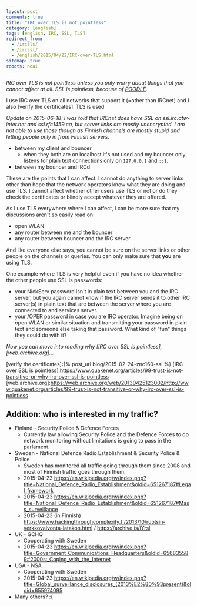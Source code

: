 ```yaml
---
layout: post
comments: true
title: "IRC over TLS is not pointless"
category: [english]
tags: [english, IRC, SSL, TLS]
redirect_from:
  - /irctls/
  - /ircssl/
  - /english/2015/04/22/IRC-over-TLS.html
sitemap: true
robots: noai
---
```


_IRC over TLS is not pointless unless you only worry about things that you
cannot affect at all. SSL is pointless, because of [POODLE]._

I use IRC over TLS on all networks that support it (=other than IRCnet) and I
also [verify the certificates]. TLS is used

_Update on 2015-06-18: I was told that IRCnet does have SSL on
ssl.irc.atw-inter.net and ssl.rfc1459.ca, but server links are mostly
unencrypted. I am not able to use those though as Finnish channels are mostly
stupid and letting people only in from Finnish servers._

- between my client and bouncer
  - when they both are on localhost it's not used and my bouncer only listens
    for plain text connections only on `127.0.0.1` and `::1`.
- between my bouncer and IRCd

These are the points that I can affect. I cannot do anything to server links
other than hope that the network operators know what they are doing and use TLS.
I cannot affect whether other users use TLS or not or do they check the
certificates or blindly accept whatever they are offered.

As I use TLS everywhere where I can affect, I can be more sure that my
discussions aren't so easily read on:

- open WLAN
- any router between me and the bouncer
- any router between bouncer and the IRC server

And like everyone else says, you cannot be sure on the server links or other
people on the channels or queries. You can only make sure that **you** are using
TLS.

One example where TLS is very helpful even if you have no idea whether the other
people use SSL is passwords:

- your NickServ password isn't in plain text between you and the IRC server, but
  you again cannot know if the IRC server sends it to other IRC server(s) in
  plain text that are between the server where you are connected to and services
  server.
- your /OPER password in case you are IRC operator. Imagine being on open WLAN
  or similar situation and transmitting your password in plain text and someone
  else taking that password. What kind of "fun" things they could do with it?

_Now you can move into reading why [IRC over SSL is pointless],
[web.archive.org]..._

[poodle]: https://en.wikipedia.org/wiki/POODLE

[verify the certificates]:{% post_url blog/2015-02-24-znc160-ssl %} [IRC
over SSL
is
pointless]:https://www.quakenet.org/articles/99-trust-is-not-transitive-or-why-irc-over-ssl-is-pointless
[web.archive.org]:https://web.archive.org/web/20130425123002/http://www.quakenet.org/articles/99-trust-is-not-transitive-or-why-irc-over-ssl-is-pointless

## Addition: who is interested in my traffic?

- Finland - Security Police & Defence Forces
  - Currently law allowing Security Police and the Defence Forces to do network
    monitoring without limitations is going to pass in the parlament.
- Sweden - National Defence Radio Establishment & Security Police & Police
  - Sweden has monitored all traffic going through them since 2008 and most of
    Finnish traffic goes through them.
  - 2015-04-23
    https://en.wikipedia.org/w/index.php?title=National_Defence_Radio_Establishment&oldid=651267187#Legal_framework
  - 2015-04-23
    https://en.wikipedia.org/w/index.php?title=National_Defence_Radio_Establishment&oldid=651267187#Mass_surveillance
  - 2015-04-23 (in Finnish)
    https://www.hackingthroughcomplexity.fi/2013/10/ruotsin-verkkovalvonta-latakon.html
    / https://archive.is/iYrsl
- UK - GCHQ
  - Cooperating with Sweden
  - 2015-04-23
    https://en.wikipedia.org/w/index.php?title=Government_Communications_Headquarters&oldid=656835589#2000s:_Coping_with_the_Internet
- USA - NSA
  - Cooperating with Sweden
  - 2015-04-23
    https://en.wikipedia.org/w/index.php?title=Global_surveillance_disclosures_(2013%E2%80%93present)&oldid=655974095
- Many others? :(
